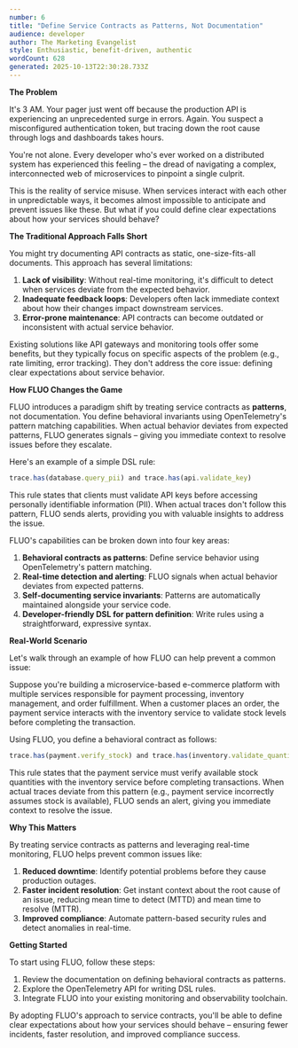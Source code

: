 ```yaml
---
number: 6
title: "Define Service Contracts as Patterns, Not Documentation"
audience: developer
author: The Marketing Evangelist
style: Enthusiastic, benefit-driven, authentic
wordCount: 628
generated: 2025-10-13T22:30:28.733Z
---
```


**The Problem**

It's 3 AM. Your pager just went off because the production API is experiencing an unprecedented surge in errors. Again. You suspect a misconfigured authentication token, but tracing down the root cause through logs and dashboards takes hours.

You're not alone. Every developer who's ever worked on a distributed system has experienced this feeling – the dread of navigating a complex, interconnected web of microservices to pinpoint a single culprit.

This is the reality of service misuse. When services interact with each other in unpredictable ways, it becomes almost impossible to anticipate and prevent issues like these. But what if you could define clear expectations about how your services should behave?

**The Traditional Approach Falls Short**

You might try documenting API contracts as static, one-size-fits-all documents. This approach has several limitations:

1.  **Lack of visibility**: Without real-time monitoring, it's difficult to detect when services deviate from the expected behavior.
2.  **Inadequate feedback loops**: Developers often lack immediate context about how their changes impact downstream services.
3.  **Error-prone maintenance**: API contracts can become outdated or inconsistent with actual service behavior.

Existing solutions like API gateways and monitoring tools offer some benefits, but they typically focus on specific aspects of the problem (e.g., rate limiting, error tracking). They don't address the core issue: defining clear expectations about service behavior.

**How FLUO Changes the Game**

FLUO introduces a paradigm shift by treating service contracts as **patterns**, not documentation. You define behavioral invariants using OpenTelemetry's pattern matching capabilities. When actual behavior deviates from expected patterns, FLUO generates signals – giving you immediate context to resolve issues before they escalate.

Here's an example of a simple DSL rule:
```javascript
trace.has(database.query_pii) and trace.has(api.validate_key)
```
This rule states that clients must validate API keys before accessing personally identifiable information (PII). When actual traces don't follow this pattern, FLUO sends alerts, providing you with valuable insights to address the issue.

FLUO's capabilities can be broken down into four key areas:

1.  **Behavioral contracts as patterns**: Define service behavior using OpenTelemetry's pattern matching.
2.  **Real-time detection and alerting**: FLUO signals when actual behavior deviates from expected patterns.
3.  **Self-documenting service invariants**: Patterns are automatically maintained alongside your service code.
4.  **Developer-friendly DSL for pattern definition**: Write rules using a straightforward, expressive syntax.

**Real-World Scenario**

Let's walk through an example of how FLUO can help prevent a common issue:

Suppose you're building a microservice-based e-commerce platform with multiple services responsible for payment processing, inventory management, and order fulfillment. When a customer places an order, the payment service interacts with the inventory service to validate stock levels before completing the transaction.

Using FLUO, you define a behavioral contract as follows:
```javascript
trace.has(payment.verify_stock) and trace.has(inventory.validate_quantity)
```
This rule states that the payment service must verify available stock quantities with the inventory service before completing transactions. When actual traces deviate from this pattern (e.g., payment service incorrectly assumes stock is available), FLUO sends an alert, giving you immediate context to resolve the issue.

**Why This Matters**

By treating service contracts as patterns and leveraging real-time monitoring, FLUO helps prevent common issues like:

1.  **Reduced downtime**: Identify potential problems before they cause production outages.
2.  **Faster incident resolution**: Get instant context about the root cause of an issue, reducing mean time to detect (MTTD) and mean time to resolve (MTTR).
3.  **Improved compliance**: Automate pattern-based security rules and detect anomalies in real-time.

**Getting Started**

To start using FLUO, follow these steps:

1.  Review the documentation on defining behavioral contracts as patterns.
2.  Explore the OpenTelemetry API for writing DSL rules.
3.  Integrate FLUO into your existing monitoring and observability toolchain.

By adopting FLUO's approach to service contracts, you'll be able to define clear expectations about how your services should behave – ensuring fewer incidents, faster resolution, and improved compliance success.